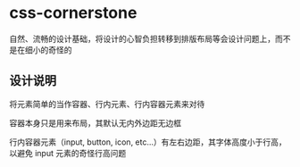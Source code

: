 # css-cornerstone

自然、流畅的设计基础，将设计的心智负担转移到排版布局等会设计问题上，而不是在细小的奇怪的

## 设计说明

将元素简单的当作容器、行内元素、行内容器元素来对待

容器本身只是用来布局，其默认无内外边距无边框

行内容器元素（input, button, icon, etc...）有左右边距，其字体高度小于行高，以避免 input 元素的奇怪行高问题
